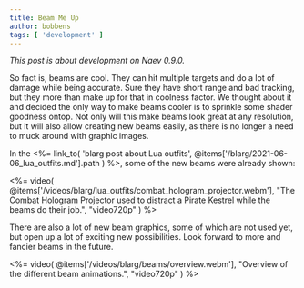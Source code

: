 ```yaml
---
title: Beam Me Up
author: bobbens
tags: [ 'development' ]
---
```


*This post is about development on Naev 0.9.0.*

So fact is, beams are cool. They can hit multiple targets and do a lot of damage while being accurate. Sure they have short range and bad tracking, but they more than make up for that in coolness factor. We thought about it and decided the only way to make beams cooler is to sprinkle some shader goodness ontop. Not only will this make beams look great at any resolution, but it will also allow creating new beams easily, as there is no longer a need to muck around with graphic images.

In the <%= link_to( 'blarg post about Lua outfits', @items['/blarg/2021-06-06_lua_outfits.md'].path ) %>, some of the new beams were already shown:

<%= video( @items['/videos/blarg/lua_outfits/combat_hologram_projector.webm'], "The Combat Hologram Projector used to distract a Pirate Kestrel while the beams do their job.", "video720p" ) %>

There are also a lot of new beam graphics, some of which are not used yet, but open up a lot of exciting new possibilities. Look forward to more and fancier beams in the future.

<%= video( @items['/videos/blarg/beams/overview.webm'], "Overview of the different beam animations.", "video720p" ) %>

